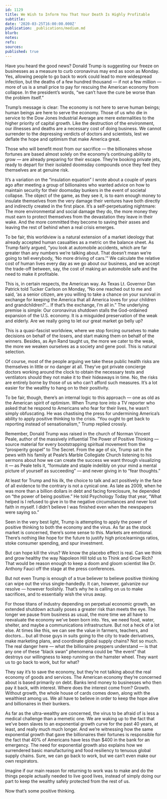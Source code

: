 ```yaml
---
id: 1129
title: We Wish to Inform You That Your Death Is Highly Profitable
subtitle: 
date: '2020-03-25T16:00:00.000Z'
publication: _publications/medium.md
blurb: 
notes: 
refs: 
sources: 
published: true
---
```

Have you heard the good news? Donald Trump is suggesting our freeze on businesses as a measure to curb coronavirus may end as soon as Monday. Yes, allowing people to go back to work could lead to more widespread infection, but the deaths of a few hundred thousand — if not a few million — more of us is a small price to pay for rescuing the American economy from collapse. In the president’s words, “we can’t have the cure be worse than the problem itself.”

Trump’s message is clear: The economy is not here to serve human beings; human beings are here to serve the economy. Those of us who die in service to the Dow Jones Industrial Average are mere externalities to the higher priority of capital growth. Like the destruction of the environment, our illnesses and deaths are a necessary cost of doing business. We cannot surrender to the depressing verdicts of doctors and scientists, lest we deflate the hope and optimism that make America great.

Those who will benefit most from our sacrifice — the billionaires whose fortunes are based almost solely on the economy’s continuing ability to grow — are already preparing for their escape. They’re booking private jets, ready to depart for their isolated doomsday compounds once they feel they themselves are at genuine risk.

It’s a variation on the “insulation equation” I wrote about a couple of years ago after meeting a group of billionaires who wanted advice on how to maintain security for their doomsday bunkers in the event of societal collapse. The object of the game, as they see it, is to earn enough money to insulate themselves from the very damage their ventures have both directly and indirectly created in the first place. It’s a self-perpetuating nightmare: The more environmental and social damage they do, the more money they must earn to protect themselves from the devastation they leave in their wake. And the more committed they become to saving their asses and leaving the rest of behind when a real crisis emerges.

To be fair, this worldview is a natural extension of a market ideology that already accepted human casualties as a metric on the balance sheet. As Trump fairly argued, “you look at automobile accidents, which are far greater than any numbers we’re talking about. That doesn’t mean we’re going to tell everybody, ‘No more driving of cars.’” We calculate the relative cost of human lives every day as we go about our business, and we accept the trade-off between, say, the cost of making an automobile safe and the need to make it profitable.

This is, in certain respects, the American way. As Texas Lt. Governor Dan Patrick told Tucker Carlson on Monday, “No one reached out to me and said, ‘as a senior citizen, are you willing to take a chance on your survival in exchange for keeping the America that all America loves for your children and grandchildren?’… If that’s the exchange, I’m all in.” The underlying premise is simple: Our coronavirus shutdown stalls the God-ordained expansion of the U.S. economy. It is a misguided preservation of the weak and elderly. Are we really going to let our great market go belly up?

This is a quasi-fascist worldview, where we stop forcing ourselves to make decisions on behalf of the losers, and start making them on behalf of the winners. Besides, as Ayn Rand taught us, the more we cater to the weak, the more we weaken ourselves as a society and gene pool. This is natural selection.

Of course, most of the people arguing we take these public health risks are themselves in little or no danger at all. They’ve got private concierge doctors working around the clock to obtain the necessary tests and ventilators should they not make it to their hideaways in time. No, the risks are entirely borne by those of us who can’t afford such measures. It’s a lot easier for the wealthy to hang on to their positivity.

To be fair, though, there’s an internal logic to this approach — one as old as the American spirit of optimism. When Trump tore into a TV reporter who asked that he respond to Americans who fear for their lives, he wasn’t simply obfuscating. He was chastising the press for undermining America’s ability to apply positive thinking to the crisis. “You ought to get back to reporting instead of sensationalism,” Trump replied crossly.

Remember, Donald Trump was raised in the church of Norman Vincent Peale, author of the massively influential The Power of Positive Thinking — source material for every bootstrapping spiritual movement from the “prosperity gospel” to The Secret. From the age of six, Trump sat in the pews with his family at Peale’s Marble Collegiate Church listening to his sermons about how we can create the success we want through visualizing it — as Peale tells it, “formulate and staple indelibly on your mind a mental picture of yourself as succeeding” — and never giving in to “fear thoughts.”

At least for Trump and his ilk, the choice to talk and act positively in the face of all evidence to the contrary is not a cynical one. As late as 2009, when he was more than a billion dollars in debt and facing foreclosure, he depended on “the power of being positive.” He told Psychology Today that year, “What helped is I refused to give in to the negative circumstances and never lost faith in myself. I didn’t believe I was finished even when the newspapers were saying so.”

Seen in the very best light, Trump is attempting to apply the power of positive thinking to both the economy and the virus. As far as the stock market is concerned, there’s some sense to this. Markets are emotional. There’s nothing like hope for the future to justify high price/earnings ratios, stoke consumer spending, and spur investment.

But can hope kill the virus? We know the placebo effect is real. Can we think and grow healthy the way Napoleon Hill told us to Think and Grow Rich? That would be reason enough to keep a doom and gloom scientist like Dr. Anthony Fauci off the stage at the press conferences.

But not even Trump is enough of a true believer to believe positive thinking can wipe out the virus single-handedly. It can, however, galvanize our resolve — however foolishly. That’s why he is calling on us to make sacrifices, and to essentially wish the virus away.

For those titans of industry depending on perpetual economic growth, an extended shutdown actually poses a greater risk than meets the eye. The longer we pause from business as usual, the more time we all have to reevaluate the economy we’ve been born into. Yes, we need food, water, shelter, and maybe a communications infrastructure. But not a heck of a lot else. At times like this, we can see the value in farmers, teachers, and doctors… but all those guys in suits going to the city to trade derivatives, make marketing plans, and coordinate global supply chains? Not so much. The real danger here — what the billionaire preppers understand — is that any one of these “black swan” phenomena could be “the event” that destroys our willingness to keep running on the hamster wheel. They want us to go back to work, but for what?

They say it’s to save the economy, but they’re not talking about the real economy of goods and services. The American economy they’re concerned about is based primarily on debt. Banks lend money to businesses who then pay it back, with interest. Where does the interest come from? Growth. Without growth, the whole house of cards comes down, along with the wealthiest among us. We all have to believe in order to keep the hope alive and billionaires in their bunkers.

As far as the ultra-wealthy are concerned, the virus to be afraid of is less a medical challenge than a memetic one. We are waking up to the fact that we’ve been slaves to an exponential growth curve for the past 40 years, at least, and really much much longer. And we’re witnessing how the same exponential growth that gave the billionaires their fortunes is responsible for the fact that 40% of Americans have less than $400 in the bank for an emergency. The need for exponential growth also explains how we surrendered basic manufacturing and food resiliency to tenuous global supply chains. Sure, we can go back to work, but we can’t even make our own respirators.

Imagine if our main reason for returning to work was to make and do the things people actually needed to live good lives, instead of simply doing our part to keep the wealthy safely protected from the rest of us.

Now that’s some positive thinking.
